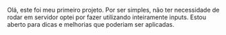 Olá, este foi meu primeiro projeto. Por ser simples, não ter necessidade de rodar em servidor optei por fazer utilizando inteiramente inputs.
Estou aberto para dicas e melhorias que poderiam ser aplicadas.
